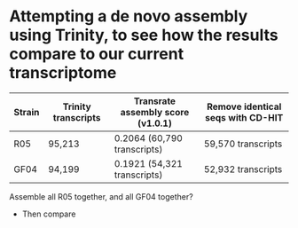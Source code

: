 # Attempting a de novo assembly using Trinity, to see how the results compare to our current transcriptome

| Strain | Trinity transcripts | Transrate assembly score (v1.0.1) | Remove identical seqs with CD-HIT |
|--------|---------------------|-----------------------------------|-----------------------------------|
|  R05   |        95,213       |    0.2064 (60,790 transcripts)    |         59,570 transcripts        |
|  GF04  |        94,199       |    0.1921 (54,321 transcripts)    |         52,932 transcripts        |


Assemble all R05 together, and all GF04 together?
* Then compare
